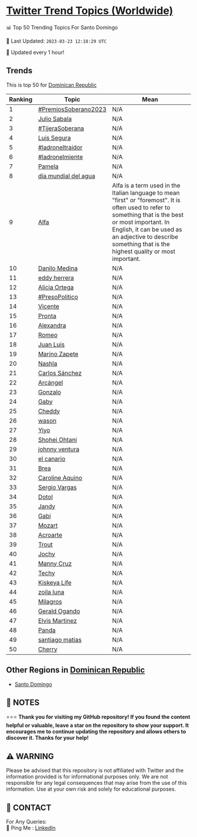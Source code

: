 [Twitter Trend Topics (Worldwide)](https://github.com/ErcinDedeoglu/Twitter-Trend-Topics)
==========


📊 Top 50 Trending Topics For Santo Domingo

📆 Last Updated: `2023-03-23 12:18:29 UTC`

🔧 Updated every 1 hour!


## Trends

This is top 50 for [Dominican Republic](</Dominican Republic>)

| Ranking | Topic | Mean |
| ------- | ------------ | ------------ |
| 1 | [#PremiosSoberano2023](http://twitter.com/search?q=%23PremiosSoberano2023) | N/A |
| 2 | [Julio Sabala](http://twitter.com/search?q=Julio+Sabala) | N/A |
| 3 | [#TijeraSoberana](http://twitter.com/search?q=%23TijeraSoberana) | N/A |
| 4 | [Luis Segura](http://twitter.com/search?q=Luis+Segura) | N/A |
| 5 | [#ladroneltraidor](http://twitter.com/search?q=%23ladroneltraidor) | N/A |
| 6 | [#ladronelmiente](http://twitter.com/search?q=%23ladronelmiente) | N/A |
| 7 | [Pamela](http://twitter.com/search?q=Pamela) | N/A |
| 8 | [día mundial del agua](http://twitter.com/search?q=d%c3%ada+mundial+del+agua) | N/A |
| 9 | [Alfa](http://twitter.com/search?q=Alfa) | Alfa is a term used in the Italian language to mean "first" or "foremost". It is often used to refer to something that is the best or most important. In English, it can be used as an adjective to describe something that is the highest quality or most important. |
| 10 | [Danilo Medina](http://twitter.com/search?q=Danilo+Medina) | N/A |
| 11 | [eddy herrera](http://twitter.com/search?q=eddy+herrera) | N/A |
| 12 | [Alicia Ortega](http://twitter.com/search?q=Alicia+Ortega) | N/A |
| 13 | [#PresoPolitico](http://twitter.com/search?q=%23PresoPolitico) | N/A |
| 14 | [Vicente](http://twitter.com/search?q=Vicente) | N/A |
| 15 | [Pronta](http://twitter.com/search?q=Pronta) | N/A |
| 16 | [Alexandra](http://twitter.com/search?q=Alexandra) | N/A |
| 17 | [Romeo](http://twitter.com/search?q=Romeo) | N/A |
| 18 | [Juan Luis](http://twitter.com/search?q=Juan+Luis) | N/A |
| 19 | [Marino Zapete](http://twitter.com/search?q=Marino+Zapete) | N/A |
| 20 | [Nashla](http://twitter.com/search?q=Nashla) | N/A |
| 21 | [Carlos Sánchez](http://twitter.com/search?q=Carlos+S%c3%a1nchez) | N/A |
| 22 | [Arcángel](http://twitter.com/search?q=Arc%c3%a1ngel) | N/A |
| 23 | [Gonzalo](http://twitter.com/search?q=Gonzalo) | N/A |
| 24 | [Gaby](http://twitter.com/search?q=Gaby) | N/A |
| 25 | [Cheddy](http://twitter.com/search?q=Cheddy) | N/A |
| 26 | [wason](http://twitter.com/search?q=wason) | N/A |
| 27 | [Yiyo](http://twitter.com/search?q=Yiyo) | N/A |
| 28 | [Shohei Ohtani](http://twitter.com/search?q=Shohei+Ohtani) | N/A |
| 29 | [johnny ventura](http://twitter.com/search?q=johnny+ventura) | N/A |
| 30 | [el canario](http://twitter.com/search?q=el+canario) | N/A |
| 31 | [Brea](http://twitter.com/search?q=Brea) | N/A |
| 32 | [Caroline Aquino](http://twitter.com/search?q=Caroline+Aquino) | N/A |
| 33 | [Sergio Vargas](http://twitter.com/search?q=Sergio+Vargas) | N/A |
| 34 | [Dotol](http://twitter.com/search?q=Dotol) | N/A |
| 35 | [Jandy](http://twitter.com/search?q=Jandy) | N/A |
| 36 | [Gabi](http://twitter.com/search?q=Gabi) | N/A |
| 37 | [Mozart](http://twitter.com/search?q=Mozart) | N/A |
| 38 | [Acroarte](http://twitter.com/search?q=Acroarte) | N/A |
| 39 | [Trout](http://twitter.com/search?q=Trout) | N/A |
| 40 | [Jochy](http://twitter.com/search?q=Jochy) | N/A |
| 41 | [Manny Cruz](http://twitter.com/search?q=Manny+Cruz) | N/A |
| 42 | [Techy](http://twitter.com/search?q=Techy) | N/A |
| 43 | [Kiskeya Life](http://twitter.com/search?q=Kiskeya+Life) | N/A |
| 44 | [zoila luna](http://twitter.com/search?q=zoila+luna) | N/A |
| 45 | [Milagros](http://twitter.com/search?q=Milagros) | N/A |
| 46 | [Gerald Ogando](http://twitter.com/search?q=Gerald+Ogando) | N/A |
| 47 | [Elvis Martinez](http://twitter.com/search?q=Elvis+Martinez) | N/A |
| 48 | [Panda](http://twitter.com/search?q=Panda) | N/A |
| 49 | [santiago matías](http://twitter.com/search?q=santiago+mat%c3%adas) | N/A |
| 50 | [Cherry](http://twitter.com/search?q=Cherry) | N/A |



## Other Regions in [Dominican Republic](</Dominican Republic>)

* [Santo Domingo](</Dominican Republic/Santo Domingo.md>)



## 📝 NOTES

⭐⭐⭐ **Thank you for visiting my GitHub repository! If you found the content helpful or valuable, leave a star on the repository to show your support. It encourages me to continue updating the repository and allows others to discover it. Thanks for your help!**


## ⚠️ WARNING

Please be advised that this repository is not affiliated with Twitter and the information provided is for informational purposes only. We are not responsible for any legal consequences that may arise from the use of this information. Use at your own risk and solely for educational purposes.


## 📨 CONTACT

 For Any Queries:  
            🏓 Ping Me : [LinkedIn](https://www.linkedin.com/in/ercindedeoglu/)
